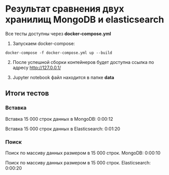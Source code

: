 # Результат сравнения двух хранилищ MongoDB и elasticsearch

Все тесты доступны через **docker-compose.yml**

1. Запускаем docker-compose:

`docker-compose -f docker-compose.yml up --build`

2. После успешной сборки контейнеров будет доступна ссылка по адресу http://127.0.0.1/

3. Jupyter notebook файл находится в папке **data**

## Итоги тестов
### Вставка
Вставка 15 000 строк данных в MongoDB: 0:00:12

Вставка 15 000 строк данных в Elasticsearch: 0:01:20

### Поиск
Поиск по массиву данных размером в 15 000 строк. MongoDB: 0:00:10

Поиск по массиву данных размером в 15 000 строк. Elasticsearch: 0:00:20

